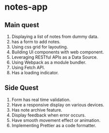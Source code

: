 # notes-app
Main quest
---
1. Displaying a list of notes from dummy data.
2. has a form to add notes.
3. Using css grid for layouting.
4. Building UI components with web component.
5. Leveraging RESTful APIs as a Data Source.
6. Using Webpack as a module bundler.
7. Using Fetch API.
8. Has a loading indicator.

Side Quest
---
1. Form has real time validation.
2. Have a responsive display on various devices.
3. Has note archive feature.
4. Display feedback when error occurs.
5. Have smooth movement effect or animation.
6. Implementing Prettier as a code formatter.







